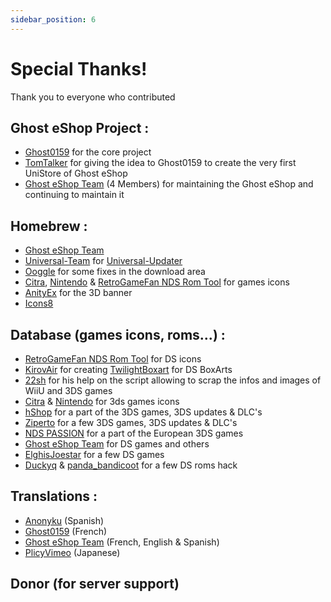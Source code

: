 ```yaml
---
sidebar_position: 6
---
```


# Special Thanks!

Thank you to everyone who contributed


## Ghost eShop Project :
- [Ghost0159](https://github.com/Ghost0159) for the core project
- [TomTalker](https://github.com/tomtalker) for giving the idea to Ghost0159 to create the very first UniStore of Ghost eShop
- [Ghost eShop Team](https://github.com/ghost-land) (4 Members) for maintaining the Ghost eShop and continuing to maintain it

## Homebrew :
- [Ghost eShop Team](https://github.com/ghost-land)
- [Universal-Team](https://github.com/universal-Team/) for [Universal-Updater](https://github.com/universal-Team/universal-updater)
- [Ooggle](https://github.com/Ooggle) for some fixes in the download area
- [Citra](https://citra-emu.org/), [Nintendo](https://nintendo.com) & [RetroGameFan NDS Rom Tool](https://gbatemp.net/download/retrogamefan-nds-rom-tool-v1-0_b1215.35735/) for games icons
- [AnityEx](https://ko-fi.com/anityex) for the 3D banner
- [Icons8](https://icons8.com)

## Database (games icons, roms...) :
- [RetroGameFan NDS Rom Tool](https://gbatemp.net/download/retrogamefan-nds-rom-tool-v1-0_b1215.35735/) for DS icons
- [KirovAir](https://github.com/KirovAir) for creating [TwilightBoxart](https://github.com/KirovAir/TwilightBoxart) for DS BoxArts
- [22sh](https://twitter.com/0x22sh) for his help on the script allowing to scrap the infos and images of WiiU and 3DS games
- [Citra](https://citra-emu.org/) & [Nintendo](https://nintendo.com) for 3ds games icons
- [hShop](https://hshop.erista.me/) for a part of the 3DS games, 3DS updates & DLC's
- [Ziperto](https://www.ziperto.com/) for a few 3DS games, 3DS updates & DLC's
- [NDS PASSION](https://www.nds-passion.xyz/) for a part of the European 3DS games
- [Ghost eShop Team](https://github.com/ghost-land) for DS games and others
- [ElghisJoestar](https://github.com/Elghis) for a few DS games
- [Duckyq](https://discord.com/users/447352661424078858) & [panda_bandicoot](https://discord.com/users/835466498129657868) for a few DS roms hack

## Translations :
- [Anonyku](https://github.com/anonyku) (Spanish)
- [Ghost0159](https://github.com/Ghost0159) (French)
- [Ghost eShop Team](https://github.com/ghost-land) (French, English & Spanish)
- [PlicyVimeo](https://github.com/kuragehimekurara1) (Japanese)

## Donor (for server support)